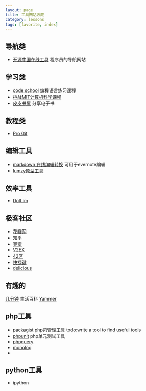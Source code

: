 ```yaml
---
layout: page
title: 工具网站收藏
category: lessons
tags: [favorite, index]
---
```


导航类
-----
* [开源中国在线工具](http://www.ostools.net/) 程序员的导航网站

学习类
-----
* [code school](http://www.codeschool.com/courses) 编程语言练习课程
* [挑战MIT计算机科学课程](http://article.yeeyan.org/view/212952/334600)
* [皮皮书屋](http://www.ppurl.com/login/) 分享电子书

教程类
-----
* [Pro Git](http://yunsim.com/)
  
编辑工具
-----
* [markdown 在线编辑转换](http://dillinger.io/) 可用于evernote编辑
* [lumzy原型工具](http://lumzy.com/app/)
  
效率工具  
-----
* [DoIt.im](http://i.doit.im)

极客社区
-----
* [花瓣网](http://huaban.com)
* [知乎](http://zhihu.com)
* [豆瓣](http://douban.com)
* [V2EX](http://www.v2ex.com)
* [42区](http://42qu.com)
* [快捷键](https://www.shortcutfoo.com/app) 
* [delicious](http://delicious.com)
  
有趣的
-----
[几分钟](http://www.jifenzhong.com/) 生活百科
[Yammer](团队微博)

php工具
------
* [packagist](https://packagist.org/explore/popular) php包管理工具 todo:write a tool to find useful tools
* [phpunit](http://phpunit.com) php单元测试工具
* [phpquery]()
* [monolog]()
* 
  
python工具
------
* ipython

